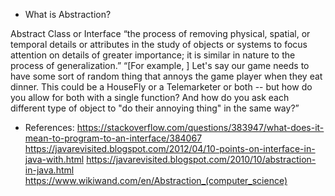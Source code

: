 * What is Abstraction?

Abstract Class or Interface
“the process of removing physical, spatial, or temporal details or attributes in the study of objects or systems to focus attention on details of greater importance; it is similar in nature to the process of generalization.”
“[For example, ] Let's say our game needs to have some sort of random thing that annoys the game player when they eat dinner. This could be a HouseFly or a Telemarketer or both -- but how do you allow for both with a single function? And how do you ask each different type of object to "do their annoying thing" in the same way?”
 
* References:
https://stackoverflow.com/questions/383947/what-does-it-mean-to-program-to-an-interface/384067
https://javarevisited.blogspot.com/2012/04/10-points-on-interface-in-java-with.html
https://javarevisited.blogspot.com/2010/10/abstraction-in-java.html
https://www.wikiwand.com/en/Abstraction_(computer_science)
